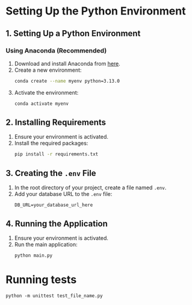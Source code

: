 # Setting Up the Python Environment

## 1. Setting Up a Python Environment

### Using Anaconda (Recommended)

1. Download and install Anaconda from [here](https://www.anaconda.com/products/distribution).
2. Create a new environment:
    ```bash
    conda create --name myenv python=3.13.0
    ```
3. Activate the environment:
    ```bash
    conda activate myenv
    ```

## 2. Installing Requirements

1. Ensure your environment is activated.
2. Install the required packages:
    ```bash
    pip install -r requirements.txt
    ```

## 3. Creating the `.env` File

1. In the root directory of your project, create a file named `.env`.
2. Add your database URL to the `.env` file:
    ```env
    DB_URL=your_database_url_here
    ```

## 4. Running the Application

1. Ensure your environment is activated.
2. Run the main application:
    ```bash
    python main.py
    ```

# Running tests
```terminal
python -m unittest test_file_name.py
```